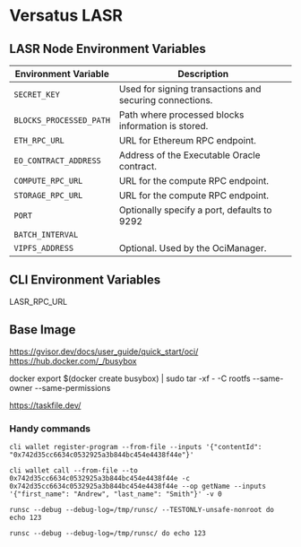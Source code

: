 # Versatus LASR

## LASR Node Environment Variables

| Environment Variable   | Description                                           |
|------------------------|-------------------------------------------------------|
| `SECRET_KEY`           | Used for signing transactions and securing connections. |
| `BLOCKS_PROCESSED_PATH`| Path where processed blocks information is stored.    |
| `ETH_RPC_URL`          | URL for Ethereum RPC endpoint.                        |
| `EO_CONTRACT_ADDRESS`  | Address of the Executable Oracle contract.            |
| `COMPUTE_RPC_URL`      | URL for the compute RPC endpoint.                     |
| `STORAGE_RPC_URL`      | URL for the compute RPC endpoint.                     |
| `PORT`      | Optionally specify a port, defaults to 9292 |
| `BATCH_INTERVAL`      |     |
| `VIPFS_ADDRESS`      |   Optional. Used by the OciManager.  |

## CLI Environment Variables

LASR_RPC_URL

## Base Image

https://gvisor.dev/docs/user_guide/quick_start/oci/
https://hub.docker.com/_/busybox

docker export $(docker create busybox) | sudo tar -xf - -C rootfs --same-owner --same-permissions

https://taskfile.dev/

### Handy commands

`cli wallet register-program --from-file --inputs '{"contentId": "0x742d35cc6634c0532925a3b844bc454e4438f44e"}'`

`cli wallet call --from-file --to 0x742d35cc6634c0532925a3b844bc454e4438f44e -c 0x742d35cc6634c0532925a3b844bc454e4438f44e --op getName --inputs '{"first_name": "Andrew", "last_name": "Smith"}' -v 0`

`runsc --debug --debug-log=/tmp/runsc/ --TESTONLY-unsafe-nonroot do echo 123`

`runsc --debug --debug-log=/tmp/runsc/ do echo 123`
